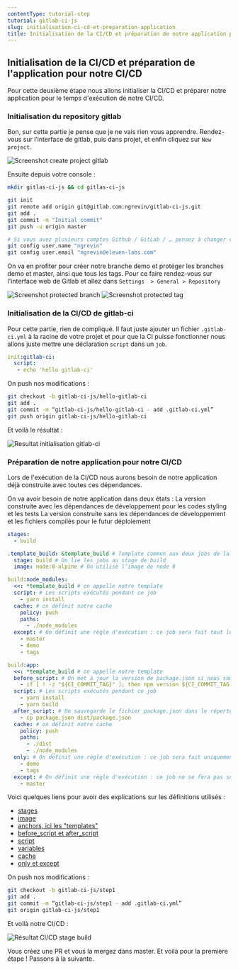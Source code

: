```yaml
---
contentType: tutorial-step
tutorial: gitlab-ci-js
slug: initialisation-ci-cd-et-preparation-application
title: Initialisation de la CI/CD et préparation de notre application pour notre CI/CD
---
```

## Initialisation de la CI/CD et préparation de l'application pour notre CI/CD

Pour cette deuxième étape nous allons initialiser la CI/CD et préparer notre application pour le temps d'exécution de notre CI/CD.

### Initialisation du repository gitlab
Bon, sur cette partie je pense que je ne vais rien vous apprendre. Rendez-vous sur l’interface de gitlab, puis dans projet, et enfin cliquez sur `New project`.

![Screenshot create project gitlab]({BASE_URL}/imgs/tutorials/2018-09-19-gitlab-ci-js/screenshot-create-project-gitlab.png)

Ensuite depuis votre console :

```bash
mkdir gitlas-ci-js && cd gitlas-ci-js

git init
git remote add origin git@gitlab.com:ngrevin/gitlab-ci-js.git
git add .
git commit -m "Initial commit"
git push -u origin master

# Si vous avez plusieurs comptes Github / GitLab / … pensez à changer votre config
git config user.name "ngrevin"
git config user.email "ngrevin@eleven-labs.com"
```

On va en profiter pour créer notre branche demo et protéger les branches demo et master, ainsi que tous les tags.
Pour ce faire rendez-vous sur l'interface web de Gitlab et allez dans `Settings  > General > Repository`

![Screenshot protected branch]({BASE_URL}/imgs/tutorials/2018-09-19-gitlab-ci-js/screenshot-protected-branch.png)
![Screenshot protected tag]({BASE_URL}/imgs/tutorials/2018-09-19-gitlab-ci-js/screenshot-protected-tag.png)

### Initialisation de la CI/CD de gitlab-ci

Pour cette partie, rien de compliqué. Il faut juste ajouter un fichier `.gitlab-ci.yml` à la racine de votre projet et pour que la CI puisse fonctionner nous allons juste mettre une déclaration `script` dans un `job`.

```yaml
init:gitlab-ci:
  script:
   - echo 'hello gitlab-ci'
```
On push nos modifications :

```bash
git checkout -b gitlab-ci-js/hello-gitlab-ci
git add .
git commit -m “gitlab-ci-js/hello-gitlab-ci - add .gitlab-ci.yml”
git push origin gitlab-ci-js/hello-gitlab-ci
```
Et voilà le résultat :

![Resultat initialisation gitlab-ci]({BASE_URL}/imgs/tutorials/2018-09-19-gitlab-ci-js/result-init-gitlab-ci.png)

### Préparation de notre application pour notre CI/CD

Lors de l'exécution de la CI/CD nous aurons besoin de notre application déjà construite avec toutes ces dépendances.

On va avoir besoin de notre application dans deux états :
La version construite avec les dépendances de développement pour les codes styling et les tests
La version construite sans les dépendances de développement et les fichiers compilés pour le futur déploiement
```yaml
stages:
  - build

.template_build: &template_build # Template commun aux deux jobs de la stage build
  stage: build # On lie les jobs au stage de build
  image: node:8-alpine # On utilise l’image de node 8

build:node_modules:
  <<: *template_build # on appelle notre template
  script: # Les scripts exécutés pendant ce job
    - yarn install
  cache: # on définit notre cache
    policy: push
    paths:
      - ./node_modules
  except: # On définit une règle d'exécution : ce job sera fait tout le temps sauf sur master et demo, mais aussi en cas de tag
    - master
    - demo
    - tags

build:app:
  <<: *template_build # on appelle notre template
  before_script: # On met à jour la version de package.json si nous sommes sur un tag
    - if [ ! -z "${CI_COMMIT_TAG}" ]; then npm version ${CI_COMMIT_TAG:1}; fi
  script: # Les scripts exécutés pendant ce job
    - yarn install
    - yarn build
  after_script: # On sauvegarde le fichier package.json dans le répertoire "dist" pour le mettre en cache
    - cp package.json dist/package.json
  cache: # on définit notre cache
    policy: push
    paths:
      - ./dist
      - ./node_modules
  only: # On définit une règle d'exécution : ce job sera fait uniquement sur demo ou en cas de tag
    - demo
    - tags
  except: # On définit une règle d'exécution : ce job ne se fera pas sur master
    - master
```

Voici quelques liens pour avoir des explications sur les définitions utilisés :
 - [stages]({BASE_URL}/fr/introduction-gitlab-ci/#stages)
 - [image]({BASE_URL}/fr/introduction-gitlab-ci/#image)
 - [anchors, ici les "templates"]({BASE_URL}/fr/introduction-gitlab-ci/#anchors)
 - [before_script et after_script]({BASE_URL}/fr/introduction-gitlab-ci/#before_script-et-after_script)
 - [script]({BASE_URL}/fr/introduction-gitlab-ci/#script)
 - [variables]({BASE_URL}/fr/introduction-gitlab-ci/#stages)
 - [cache]({BASE_URL}/fr/introduction-gitlab-ci/#cache)
 - [only et except]({BASE_URL}/fr/introduction-gitlab-ci/#only-et-except)

On push nos modifications :

```bash
git checkout -b gitlab-ci-js/step1
git add .
git commit -m “gitlab-ci-js/step1 - add .gitlab-ci.yml”
git origin gitlab-ci-js/step1
```

Et voilà notre CI/CD :

![Résultat CI/CD stage build]({BASE_URL}/imgs/tutorials/2018-09-19-gitlab-ci-js/screenshot-pipeline-build.png)

Vous créez une PR et vous la mergez dans master. Et voilà pour la première étape ! Passons à la suivante.
